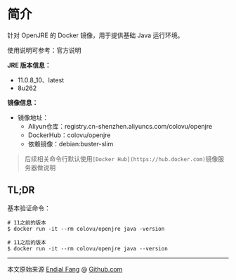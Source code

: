 # 简介

针对 OpenJRE 的 Docker 镜像，用于提供基础 Java 运行环境。

使用说明可参考：官方说明



**JRE 版本信息：**

- 11.0.8_10、latest
- 8u262

**镜像信息：**

* 镜像地址：
  - Aliyun仓库：registry.cn-shenzhen.aliyuncs.com/colovu/openjre
  - DockerHub：colovu/openjre
  * 依赖镜像：debian:buster-slim

> 后续相关命令行默认使用`[Docker Hub](https://hub.docker.com)`镜像服务器做说明



## TL;DR

基本验证命令：

```shell
# 11之前的版本
$ docker run -it --rm colovu/openjre java -version

# 11之后的版本
$ docker run -it --rm colovu/openjre java --version
```



----

本文原始来源 [Endial Fang](https://github.com/colovu) @ [Github.com](https://github.com)

